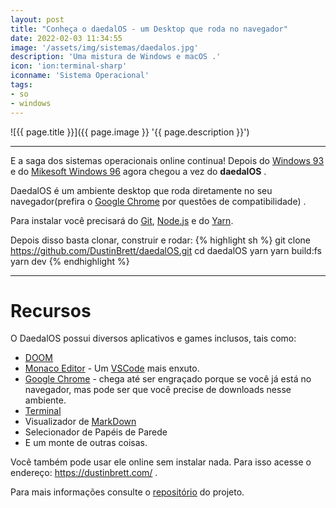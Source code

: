 ```yaml
---
layout: post
title: "Conheça o daedalOS - um Desktop que roda no navegador"
date: 2022-02-03 11:34:55
image: '/assets/img/sistemas/daedalos.jpg'
description: 'Uma mistura de Windows e macOS .'
icon: 'ion:terminal-sharp'
iconname: 'Sistema Operacional'
tags:
- so
- windows
---
```


![{{ page.title }}]({{ page.image }} '{{ page.description }}')

---

E a saga dos sistemas operacionais online continua! Depois do [Windows 93](https://terminalroot.com.br/2020/05/utilize-online-o-windows-93-o-sistema-que-a-microsoft-nao-lancou.html) e do [Mikesoft Windows 96](https://windows96.net/) agora chegou a vez do **daedalOS** .

DaedalOS é um ambiente desktop que roda diretamente no seu navegador(prefira o [Google Chrome](https://terminalroot.com.br/tags#chrome) por questões de compatibilidade) .

Para instalar você precisará do [Git](https://terminalroot.com.br/tags#git), [Node.js](https://terminalroot.com.br/tags#nodejs) e do [Yarn](https://yarnpkg.com/).

Depois disso basta clonar, construir e rodar:
{% highlight sh %}
git clone https://github.com/DustinBrett/daedalOS.git
cd daedalOS
yarn
yarn build:fs
yarn dev
{% endhighlight %}

---

# Recursos
O DaedalOS possui diversos aplicativos e games inclusos, tais como:
+ [DOOM](https://terminalroot.com.br/tags#games)
+ [Monaco Editor](https://microsoft.github.io/monaco-editor/) - Um [VSCode](https://terminalroot.com.br/tags#vscode) mais enxuto.
+ [Google Chrome](https://terminalroot.com.br/2021/08/customize-a-pagina-inicial-e-novas-abas-no-google-chrome.html) - chega até ser engraçado porque se você já está no navegador, mas pode ser que você precise de downloads nesse ambiente.
+ [Terminal](https://terminalroot.com.br/tags#terminal)
+ Visualizador de [MarkDown](https://terminalroot.com.br/tags#markdown)
+ Selecionador de Papéis de Parede
+ E um monte de outras coisas.

Você também pode usar ele online sem instalar nada. Para isso acesse o endereço: <https://dustinbrett.com/> .

Para mais informações consulte o [repositório](https://github.com/DustinBrett/daedalOS) do projeto.



